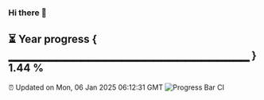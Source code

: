 ### Hi there 👋
⏳ Year progress { ▁▁▁▁▁▁▁▁▁▁▁▁▁▁▁▁▁▁▁▁▁▁▁▁▁▁▁▁▁▁ } 1.44 %
---
⏰ Updated on Mon, 06 Jan 2025 06:12:31 GMT
![Progress Bar CI](https://github.com/Moyi321/Moyi321/workflows/Progress%20Bar%20CI/badge.svg)
